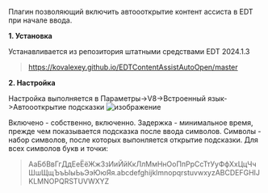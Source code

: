 Плагин позволяющий включить автоооткрытие контент ассиста в EDT при начале ввода.

**1. Установка**

Устанавливается из репозитория штатными средствами EDT 2024.1.3
> https://kovalexey.github.io/EDTContentAssistAutoOpen/master

**2. Настройка**

Настройка выполняется в Параметры->V8->Встроенный язык->Автоооткрытие подсказки
![изображение](https://github.com/KovAlexey/EDTContentAssistAutoOpen/assets/16429518/bbe1c628-4d14-4f5a-9d30-9d55c1d74864)

Включено - собственно, включенно.
Задержка - минимальное время, прежде чем показывается подсказка после ввода символов.
Символы - набор символов, после которых выпонляется открытие подсказки.
Для всех символов букв и точки:
> АаБбВвГгДдЕеЁёЖжЗзИиЙйКкЛлМмНнОоПпРрСсТтУуФфХхЦцЧчШшЩщЪъЫыЬьЭэЮюЯя.abcdefghijklmnopqrstuvwxyzABCDEFGHIJKLMNOPQRSTUVWXYZ
